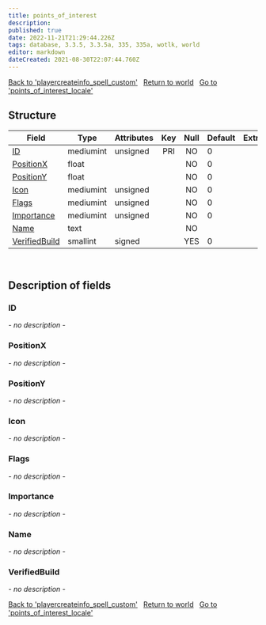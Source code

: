 ```yaml
---
title: points_of_interest
description: 
published: true
date: 2022-11-21T21:29:44.226Z
tags: database, 3.3.5, 3.3.5a, 335, 335a, wotlk, world
editor: markdown
dateCreated: 2021-08-30T22:07:44.760Z
---
```


<a href="https://trinitycore.info/en/database/335/world/playercreateinfo_spell_custom" class="mt-5 v-btn v-btn--depressed v-btn--flat v-btn--outlined theme--light v-size--default darkblue--text text--lighten-3"><span class="v-btn__content"><i aria-hidden="true" class="v-icon notranslate v-icon--left mdi mdi-arrow-left theme--light"></i><span>Back to 'playercreateinfo_spell_custom'</span></span></a>&nbsp;&nbsp;&nbsp;<a href="https://trinitycore.info/en/database/335/world/home" class="mt-5 v-btn v-btn--depressed v-btn--flat v-btn--outlined theme--light v-size--default darkblue--text text--lighten-3"><span class="v-btn__content"><i aria-hidden="true" class="v-icon notranslate v-icon--left mdi mdi-home-outline theme--light"></i><span>Return to world</span></span></a>&nbsp;&nbsp;&nbsp;<a href="https://trinitycore.info/en/database/335/world/points_of_interest_locale" class="mt-5 v-btn v-btn--depressed v-btn--flat v-btn--outlined theme--light v-size--default darkblue--text text--lighten-3"><span class="v-btn__content"><span>Go to 'points_of_interest_locale'</span><i aria-hidden="true" class="v-icon notranslate v-icon--right mdi mdi-arrow-right theme--light"></i></span></a>

## Structure

| Field | Type | Attributes | Key | Null | Default | Extra | Comment |
| --- | --- | --- | :---: | :---: | --- | --- | --- |
| [ID](#id) | mediumint | unsigned | PRI | NO | 0 |  |  |
| [PositionX](#positionx) | float |  |  | NO | 0 |  |  |
| [PositionY](#positiony) | float |  |  | NO | 0 |  |  |
| [Icon](#icon) | mediumint | unsigned |  | NO | 0 |  |  |
| [Flags](#flags) | mediumint | unsigned |  | NO | 0 |  |  |
| [Importance](#importance) | mediumint | unsigned |  | NO | 0 |  |  |
| [Name](#name) | text |  |  | NO |  |  |  |
| [VerifiedBuild](#verifiedbuild) | smallint | signed |  | YES | 0 |  |  |
&nbsp;
## Description of fields

### ID
*- no description -*
&nbsp;

### PositionX
*- no description -*
&nbsp;

### PositionY
*- no description -*
&nbsp;

### Icon
*- no description -*
&nbsp;

### Flags
*- no description -*
&nbsp;

### Importance
*- no description -*
&nbsp;

### Name
*- no description -*
&nbsp;

### VerifiedBuild
*- no description -*
&nbsp;

<a href="https://trinitycore.info/en/database/335/world/playercreateinfo_spell_custom" class="mt-5 v-btn v-btn--depressed v-btn--flat v-btn--outlined theme--light v-size--default darkblue--text text--lighten-3"><span class="v-btn__content"><i aria-hidden="true" class="v-icon notranslate v-icon--left mdi mdi-arrow-left theme--light"></i><span>Back to 'playercreateinfo_spell_custom'</span></span></a>&nbsp;&nbsp;&nbsp;<a href="https://trinitycore.info/en/database/335/world/home" class="mt-5 v-btn v-btn--depressed v-btn--flat v-btn--outlined theme--light v-size--default darkblue--text text--lighten-3"><span class="v-btn__content"><i aria-hidden="true" class="v-icon notranslate v-icon--left mdi mdi-home-outline theme--light"></i><span>Return to world</span></span></a>&nbsp;&nbsp;&nbsp;<a href="https://trinitycore.info/en/database/335/world/points_of_interest_locale" class="mt-5 v-btn v-btn--depressed v-btn--flat v-btn--outlined theme--light v-size--default darkblue--text text--lighten-3"><span class="v-btn__content"><span>Go to 'points_of_interest_locale'</span><i aria-hidden="true" class="v-icon notranslate v-icon--right mdi mdi-arrow-right theme--light"></i></span></a>
